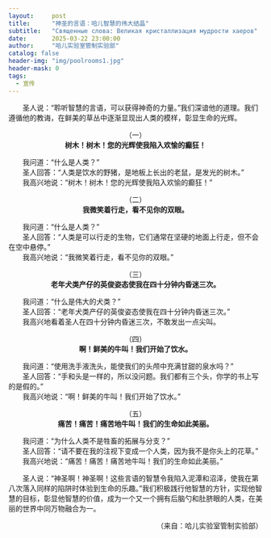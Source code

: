 ```yaml
---
layout:     post
title:      "神圣的言语：哈儿智慧的伟大结晶"
subtitle:   "Священные слова: Великая кристаллизация мудрости хаеров"
date:       2025-03-22 23:00:00
author:     "哈儿实验室管制实验部"
catalog: false
header-img: "img/poolrooms1.jpg"
header-mask: 0
tags:
  - 宣传
---
```


&emsp;&emsp;圣人说：“聆听智慧的言语，可以获得神奇的力量。”我们深谙他的道理。我们遵循他的教诲，在鲜美的草丛中逐渐显现出人类的模样，彰显生命的光辉。

<div style="text-align: center">（一）</div>

<div style="text-align: center"><strong>树木！树木！您的光辉使我陷入欢愉的癫狂！</strong></div>

&emsp;&emsp;我问道：“什么是人类？”  
&emsp;&emsp;圣人回答：“人类是饮水的野猪，是地板上长出的老鼠，是发光的树木。”  
&emsp;&emsp;我高兴地说：“树木！树木！您的光辉使我陷入欢愉的癫狂！”

<div style="text-align: center">（二）</div>

<div style="text-align: center"><strong>我微笑着行走，看不见你的双眼。</strong></div>

&emsp;&emsp;我问道：“什么是人类？”  
&emsp;&emsp;圣人回答：“人类是可以行走的生物，它们通常在坚硬的地面上行走，但不会在空中悬停。”  
&emsp;&emsp;我高兴地说：“我微笑着行走，看不见你的双眼。”

<div style="text-align: center">（三）</div>

<div style="text-align: center"><strong>老年犬类产仔的英俊姿态使我在四十分钟内昏迷三次。</strong></div>

&emsp;&emsp;我问道：“什么是伟大的犬类？”  
&emsp;&emsp;圣人回答：“老年犬类产仔的英俊姿态使我在四十分钟内昏迷三次。”  
&emsp;&emsp;我高兴地看着圣人在四十分钟内昏迷三次，不敢发出一点尖叫。

<div style="text-align: center">（四）</div>

<div style="text-align: center"><strong>啊！鲜美的牛叫！我们开始了饮水。</strong></div>

&emsp;&emsp;我问道：“使用洗手液洗头，能使我们的头颅中充满甘甜的泉水吗？”  
&emsp;&emsp;圣人回答：“手和头是一样的，所以没问题。我们都有三个头，你学的书上写的是假的。”  
&emsp;&emsp;我高兴地说：“啊！鲜美的牛叫！我们开始了饮水。”

<div style="text-align: center">（五）</div>

<div style="text-align: center"><strong>痛苦！痛苦！痛苦地牛叫！我们的生命如此美丽。</strong></div>

&emsp;&emsp;我问道：“为什么人类不是牲畜的拓展与分支？”  
&emsp;&emsp;圣人回答：“请不要在我的注视下变成一个人类，因为我不是你头上的花草。”  
&emsp;&emsp;我高兴地说：“痛苦！痛苦！痛苦地牛叫！我们的生命如此美丽。”

&emsp;&emsp;圣人说：“神圣啊！神圣啊！这些言语的智慧令我陷入泥潭和沼泽，使我在第八次落入同样的陷阱时体验到生命的乐趣。”我们积极践行他智慧的方针，实现他智慧的目标，彰显他智慧的价值，成为一个又一个拥有后脑勺和肚脐眼的人类，在美丽的世界中同万物融合为一。
<div style="text-align: right">（来自：哈儿实验室管制实验部）</div>